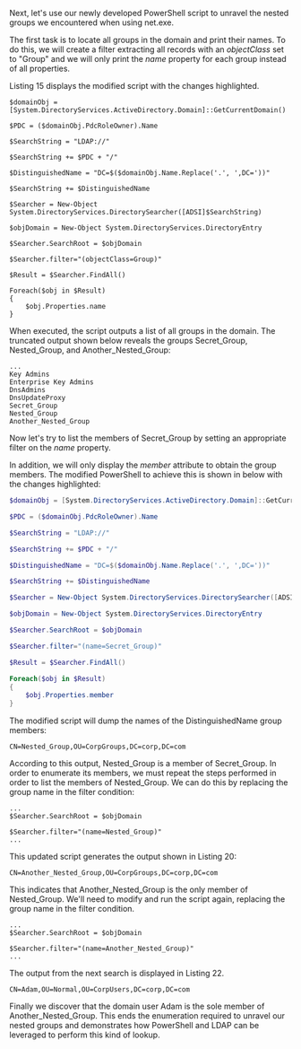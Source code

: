 Next, let's use our newly developed PowerShell script to unravel the nested groups we encountered when using net.exe.

The first task is to locate all groups in the domain and print their names. To do this, we will create a filter extracting all records with an _objectClass_ set to "Group" and we will only print the _name_ property for each group instead of all properties.

Listing 15 displays the modified script with the changes highlighted.

```
$domainObj = [System.DirectoryServices.ActiveDirectory.Domain]::GetCurrentDomain()

$PDC = ($domainObj.PdcRoleOwner).Name

$SearchString = "LDAP://"

$SearchString += $PDC + "/"

$DistinguishedName = "DC=$($domainObj.Name.Replace('.', ',DC='))"

$SearchString += $DistinguishedName

$Searcher = New-Object System.DirectoryServices.DirectorySearcher([ADSI]$SearchString)

$objDomain = New-Object System.DirectoryServices.DirectoryEntry

$Searcher.SearchRoot = $objDomain

$Searcher.filter="(objectClass=Group)"

$Result = $Searcher.FindAll()

Foreach($obj in $Result)
{
    $obj.Properties.name
}
```

When executed, the script outputs a list of all groups in the domain. The truncated output shown below reveals the groups Secret_Group, Nested_Group, and Another_Nested_Group:

```
...
Key Admins
Enterprise Key Admins
DnsAdmins
DnsUpdateProxy
Secret_Group
Nested_Group
Another_Nested_Group
```

Now let's try to list the members of Secret_Group by setting an appropriate filter on the _name_ property.

In addition, we will only display the _member_ attribute to obtain the group members. The modified PowerShell to achieve this is shown in below with the changes highlighted:

```powershell
$domainObj = [System.DirectoryServices.ActiveDirectory.Domain]::GetCurrentDomain()

$PDC = ($domainObj.PdcRoleOwner).Name

$SearchString = "LDAP://"

$SearchString += $PDC + "/"

$DistinguishedName = "DC=$($domainObj.Name.Replace('.', ',DC='))"

$SearchString += $DistinguishedName

$Searcher = New-Object System.DirectoryServices.DirectorySearcher([ADSI]$SearchString)

$objDomain = New-Object System.DirectoryServices.DirectoryEntry

$Searcher.SearchRoot = $objDomain

$Searcher.filter="(name=Secret_Group)"

$Result = $Searcher.FindAll()

Foreach($obj in $Result)
{
    $obj.Properties.member
}
```

The modified script will dump the names of the DistinguishedName group members:

```
CN=Nested_Group,OU=CorpGroups,DC=corp,DC=com
```

According to this output, Nested_Group is a member of Secret_Group. In order to enumerate its members, we must repeat the steps performed in order to list the members of Nested_Group. We can do this by replacing the group name in the filter condition:

```
...
$Searcher.SearchRoot = $objDomain

$Searcher.filter="(name=Nested_Group)"
...
```

This updated script generates the output shown in Listing 20:

```
CN=Another_Nested_Group,OU=CorpGroups,DC=corp,DC=com
```

This indicates that Another_Nested_Group is the only member of Nested_Group. We'll need to modify and run the script again, replacing the group name in the filter condition.

```
...
$Searcher.SearchRoot = $objDomain

$Searcher.filter="(name=Another_Nested_Group)"
...
```

The output from the next search is displayed in Listing 22.

```
CN=Adam,OU=Normal,OU=CorpUsers,DC=corp,DC=com
```

Finally we discover that the domain user Adam is the sole member of Another_Nested_Group. This ends the enumeration required to unravel our nested groups and demonstrates how PowerShell and LDAP can be leveraged to perform this kind of lookup.